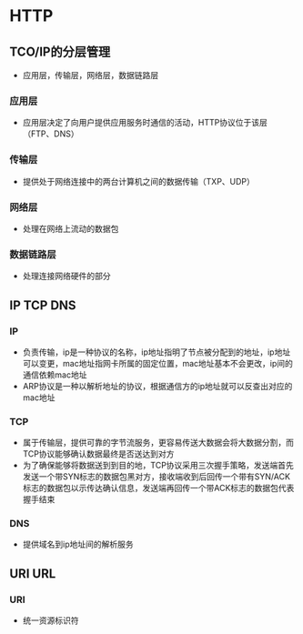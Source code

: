 # HTTP
## TCO/IP的分层管理
* 应用层，传输层，网络层，数据链路层

### 应用层
* 应用层决定了向用户提供应用服务时通信的活动，HTTP协议位于该层（FTP、DNS）

### 传输层
* 提供处于网络连接中的两台计算机之间的数据传输（TXP、UDP）

### 网络层
* 处理在网络上流动的数据包

### 数据链路层
* 处理连接网络硬件的部分

## IP TCP DNS
### IP
* 负责传输，ip是一种协议的名称，ip地址指明了节点被分配到的地址，ip地址可以变更，mac地址指网卡所属的固定位置，mac地址基本不会更改，ip间的通信依赖mac地址
* ARP协议是一种以解析地址的协议，根据通信方的ip地址就可以反查出对应的mac地址

### TCP
* 属于传输层，提供可靠的字节流服务，更容易传送大数据会将大数据分割，而TCP协议能够确认数据最终是否送达到对方
* 为了确保能够将数据送到到目的地，TCP协议采用三次握手策略，发送端首先发送一个带SYN标志的数据包黑对方，接收端收到后回传一个带有SYN/ACK标志的数据包以示传达确认信息，发送端再回传一个带ACK标志的数据包代表握手结束

### DNS
* 提供域名到ip地址间的解析服务

## URI URL
### URI
* 统一资源标识符










